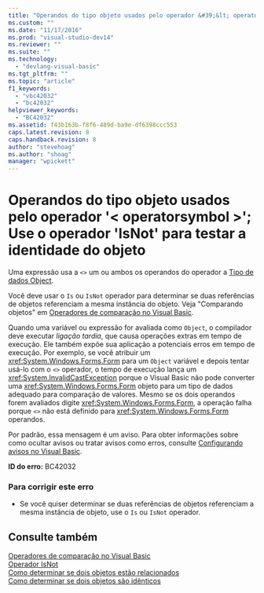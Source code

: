 ```yaml
---
title: "Operandos do tipo objeto usados pelo operador &#39;&lt; operatorsymbol &gt;&#39;; Use o operador &#39;IsNot&#39; para testar a identidade do objeto | Microsoft Docs"
ms.custom: ""
ms.date: "11/17/2016"
ms.prod: "visual-studio-dev14"
ms.reviewer: ""
ms.suite: ""
ms.technology: 
  - "devlang-visual-basic"
ms.tgt_pltfrm: ""
ms.topic: "article"
f1_keywords: 
  - "vbc42032"
  - "bc42032"
helpviewer_keywords: 
  - "BC42032"
ms.assetid: f43b163b-f8f6-489d-ba9e-df6398ccc553
caps.latest.revision: 8
caps.handback.revision: 8
author: "stevehoag"
ms.author: "shoag"
manager: "wpickett"
---
```

# Operandos do tipo objeto usados pelo operador &#39;&lt; operatorsymbol &gt;&#39;; Use o operador &#39;IsNot&#39; para testar a identidade do objeto
Uma expressão usa a `<>` um ou ambos os operandos do operador a [Tipo de dados Object](../../visual-basic/language-reference/data-types/object-data-type.md).  
  
 Você deve usar o `Is` ou `IsNot` operador para determinar se duas referências de objetos referenciam a mesma instância do objeto. Veja "Comparando objetos" em [Operadores de comparação no Visual Basic](../../visual-basic/programming-guide/language-features/operators-and-expressions/comparison-operators.md).  
  
 Quando uma variável ou expressão for avaliada como `Object`, o compilador deve executar *ligação tardia*, que causa operações extras em tempo de execução. Ele também expõe sua aplicação a potenciais erros em tempo de execução. Por exemplo, se você atribuir um <xref:System.Windows.Forms.Form> para um `Object` variável e depois tentar usá\-lo com o `<>` operador, o tempo de execução lança um <xref:System.InvalidCastException> porque o Visual Basic não pode converter uma <xref:System.Windows.Forms.Form> objeto para um tipo de dados adequado para comparação de valores. Mesmo se os dois operandos forem avaliados digite <xref:System.Windows.Forms.Form>, a operação falha porque `<>` não está definido para <xref:System.Windows.Forms.Form> operandos.  
  
 Por padrão, essa mensagem é um aviso. Para obter informações sobre como ocultar avisos ou tratar avisos como erros, consulte [Configurando avisos no Visual Basic](/visual-studio/ide/configuring-warnings-in-visual-basic).  
  
 **ID do erro:** BC42032  
  
### Para corrigir este erro  
  
-   Se você quiser determinar se duas referências de objetos referenciam a mesma instância de objeto, use o `Is` ou `IsNot` operador.  
  
## Consulte também  
 [Operadores de comparação no Visual Basic](../../visual-basic/programming-guide/language-features/operators-and-expressions/comparison-operators.md)   
 [Operador IsNot](../../visual-basic/language-reference/operators/isnot-operator.md)   
 [Como determinar se dois objetos estão relacionados](../../visual-basic/programming-guide/language-features/variables/how-to-determine-whether-two-objects-are-related.md)   
 [Como determinar se dois objetos são idênticos](../../visual-basic/programming-guide/language-features/variables/how-to-determine-whether-two-objects-are-identical.md)